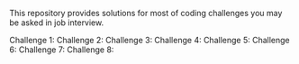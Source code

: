 This repository provides solutions for most of coding challenges you may be asked in job interview.

Challenge 1: <TBD>
Challenge 2: <TBD>
Challenge 3: <TBD>
Challenge 4: <TBD>
Challenge 5: <TBD>
Challenge 6: <TBD>
Challenge 7: <TBD>
Challenge 8: <TBD>

